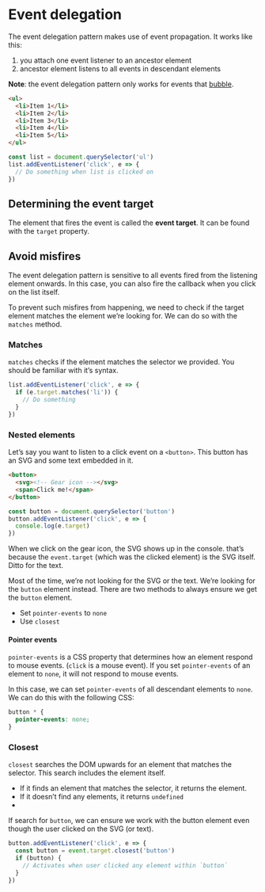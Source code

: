 
# Event delegation
The event delegation pattern makes use of event propagation. It works like this:

1.  you attach one event listener to an ancestor element
2.  ancestor element listens to all events in descendant elements

**Note**: the event delegation pattern only works for events that [bubble]().

```html
<ul>
  <li>Item 1</li>
  <li>Item 2</li>
  <li>Item 3</li>
  <li>Item 4</li>
  <li>Item 5</li>
</ul>
```
```js
const list = document.querySelector('ul')
list.addEventListener('click', e => {
  // Do something when list is clicked on
})
```

## Determining the event target
The element that fires the event is called the **event target**. It can be found with the `target` property.

## Avoid misfires
The event delegation pattern is sensitive to all events fired from the listening element onwards. In this case, you can also fire the callback when you click on the list itself.

To prevent such misfires from happening, we need to check if the target element matches the element we’re looking for. We can do so with the `matches` method.

### Matches 

`matches` checks if the element matches the selector we provided. You should be familiar with it’s syntax.

```js
list.addEventListener('click', e => {
  if (e.target.matches('li')) {
    // Do something
  }
})
```

### Nested elements 
Let’s say you want to listen to a click event on a `<button>`. This button has an SVG and some text embedded in it.

```html
<button>
  <svg><!-- Gear icon --></svg>
  <span>Click me!</span>
</button>
```

```js
const button = document.querySelector('button')
button.addEventListener('click', e => {
  console.log(e.target)
})
```

When we click on the gear icon, the SVG shows up in the console. that’s because the `event.target` (which was the clicked element) is the SVG itself. Ditto for the text.

Most of the time, we’re not looking for the SVG or the text. We’re looking for the `button` element instead. There are two methods to always ensure we get the `button` element.

-   Set `pointer-events` to `none`
-  Use `closest`

#### Pointer events

`pointer-events` is a CSS property that determines how an element respond to mouse events. (`click` is a mouse event). If you set `pointer-events` of an element to `none`, it will not respond to mouse events.

In this case, we can set `pointer-events` of all descendant elements to `none`. We can do this with the following CSS:

```css
button * {
  pointer-events: none;
}
```

### Closest
`closest` searches the DOM upwards for an element that matches the selector. This search includes the element itself.
-   If it finds an element that matches the selector, it returns the element.
-   If it doesn’t find any elements, it returns `undefined`
- 
If search for `button`, we can ensure we work with the button element even though the user clicked on the SVG (or text).

```js
button.addEventListener('click', e => {
  const button = event.target.closest('button')
  if (button) {
    // Activates when user clicked any element within `button`
  }
})
```
